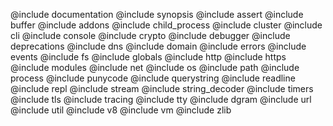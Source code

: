 @include documentation
@include synopsis
@include assert
@include buffer
@include addons
@include child_process
@include cluster
@include cli
@include console
@include crypto
@include debugger
@include deprecations
@include dns
@include domain
@include errors
@include events
@include fs
@include globals
@include http
@include https
@include modules
@include net
@include os
@include path
@include process
@include punycode
@include querystring
@include readline
@include repl
@include stream
@include string_decoder
@include timers
@include tls
@include tracing
@include tty
@include dgram
@include url
@include util
@include v8
@include vm
@include zlib
